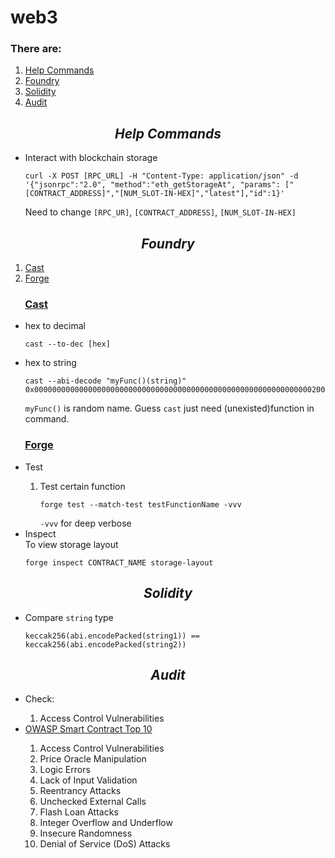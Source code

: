 # web3

<h3>There are:</h3>
<ol>
  <li><a href='#commands'>Help Commands</a></li>
  <li><a href='#foundry'>Foundry</a></li>
  <li><a href='#sol'>Solidity</a></li>
  <li><a href='#audit'>Audit</a></li>
</ol>

<h2 align='center' id='commands'><em>Help Commands</em></h2>
<ul>
  <li>Interact with blockchain storage</li>
  <pre><code>curl -X POST [RPC_URL] -H "Content-Type: application/json" -d '{"jsonrpc":"2.0", "method":"eth_getStorageAt", "params": ["[CONTRACT_ADDRESS]","[NUM_SLOT-IN-HEX]","latest"],"id":1}'</code></pre>
  Need to change <code>[RPC_UR]</code>, <code>[CONTRACT_ADDRESS]</code>, <code>[NUM_SLOT-IN-HEX]</code>
</ul>

<h2 align='center' id='foundry'><em>Foundry</em></h2>
<ol>
  <li><a href='#foundry-cast'>Cast</a></li>
  <li><a href='#foundry-forge'>Forge</a></li>
</ol>

<h3 id='foundry-cast'> &nbsp;&nbsp;&nbsp;&nbsp;&nbsp; <ins>Cast</ins></h3>
<ul>
  <li>hex to decimal</li>
  <pre><code>cast --to-dec [hex]</code></pre>
  <li>hex to string</li>
  <pre><code>cast --abi-decode "myFunc()(string)" 0x00000000000000000000000000000000000000000000000000000000000000200000000000000000000000000000000000000000000000000000000000000014416e79206b696e64206f6620636f6f6b69657321000000000000000000000000</code></pre>
  <code>myFunc()</code> is random name. Guess <code>cast</code> just need (unexisted)function in command.
</ul>

<h3 id='foundry-forge'> &nbsp;&nbsp;&nbsp;&nbsp;&nbsp; <ins>Forge</ins></h3>
<ul>
  <li>Test</li>
    <ol>
      <li>Test certain function</li>
      <pre><code>forge test --match-test testFunctionName -vvv</code></pre>
      <code>-vvv</code> for deep verbose
    </ol>
  <li>Inspect</li>
    To view storage layout
    <pre><code>forge inspect CONTRACT_NAME storage-layout</code></pre>
</ul>

<h2 align='center' id='sol'><em>Solidity</em></h2>
<ul>
  <li>Compare <code>string</code> type</li>
    <pre><code>keccak256(abi.encodePacked(string1)) == keccak256(abi.encodePacked(string2))</code></pre>
</ul>

<h2 align='center' id='audit'><em>Audit</em></h2>
<ul>
  <li>Check:</li>
    <ol>
      <li>Access Control Vulnerabilities</li>
    </ol>
  <li><a href='https://owasp.org/www-project-smart-contract-top-10/'>OWASP Smart Contract Top 10</a></li>
    <ol>
      <li>Access Control Vulnerabilities</li>
      <li>Price Oracle Manipulation</li>
      <li>Logic Errors</li>
      <li>Lack of Input Validation</li>
      <li>Reentrancy Attacks</li>
      <li>Unchecked External Calls</li>
      <li>Flash Loan Attacks</li>
      <li>Integer Overflow and Underflow</li>
      <li>Insecure Randomness</li>
      <li>Denial of Service (DoS) Attacks</li>
    </ol>
</ul>
